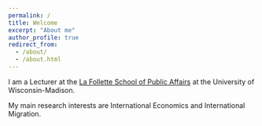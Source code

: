 ```yaml
---
permalink: /
title: Welcome
excerpt: "About me"
author_profile: true
redirect_from:
  - /about/
  - /about.html
---
```


I am a Lecturer at the [La Follette School of Public Affairs](https://lafollette.wisc.edu/people/steingress-walter/) at the University of Wisconsin-Madison.

My main research interests are International Economics and International Migration.
